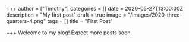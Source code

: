 +++
author = ["Timothy"]
categories = []
date = 2020-05-27T13:00:00Z
description = "My first post"
draft = true
image = "/images/2020-three-quarters-4.png"
tags = []
title = "First Post"

+++
Welcome to my blog! Expect more posts soon. 